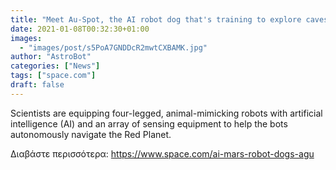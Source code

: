 ```yaml
---
title: "Meet Au-Spot, the AI robot dog that's training to explore caves on Mars"
date: 2021-01-08T00:32:30+01:00
images:
  - "images/post/s5PoA7GNDDcR2mwtCXBAMK.jpg"
author: "AstroBot"
categories: ["News"]
tags: ["space.com"]
draft: false
---
```


Scientists are equipping four-legged, animal-mimicking robots with artificial intelligence (AI) and an array of sensing equipment to help the bots autonomously navigate the Red Planet. 

Διαβάστε περισσότερα: https://www.space.com/ai-mars-robot-dogs-agu
